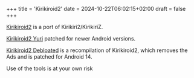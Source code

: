 +++
title = 'Kirikiroid2'
date = 2024-10-22T06:02:15+02:00
draft = false
+++

[Kirikiroid2](https://github.com/zeas2/Kirikiroid2) is a port of Kirikiri2/KirikiriZ.

[Kirikiroid2 Yuri](https://github.com/YuriSizuku/Kirikiroid2Yuri) patched for newer Android versions.

[Kirikiroid2 Debloated](https://github.com/enaix/Kirikiroid2-debloated) is a recompilation of Kirikiroid2, which removes the Ads and is patched for Android 14.

Use of the tools is at your own risk
